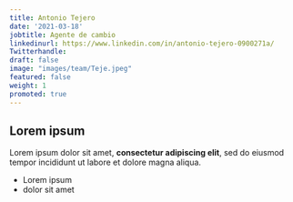 ```yaml
---
title: Antonio Tejero
date: '2021-03-18'
jobtitle: Agente de cambio
linkedinurl: https://www.linkedin.com/in/antonio-tejero-0900271a/
Twitterhandle:
draft: false
image: "images/team/Teje.jpeg"
featured: false
weight: 1
promoted: true
---
```

## Lorem ipsum

Lorem ipsum dolor sit amet, **consectetur adipiscing elit**, sed do eiusmod tempor incididunt ut labore et dolore magna aliqua.

- Lorem ipsum
- dolor sit amet
